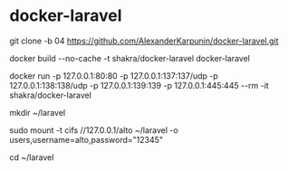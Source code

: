 # docker-laravel

git clone -b 04 https://github.com/AlexanderKarpunin/docker-laravel.git

docker build --no-cache -t shakra/docker-laravel docker-laravel

docker run -p 127.0.0.1:80:80 -p 127.0.0.1:137:137/udp -p 127.0.0.1:138:138/udp -p 127.0.0.1:139:139 -p 127.0.0.1:445:445 --rm -it shakra/docker-laravel

mkdir ~/laravel

sudo mount -t cifs //127.0.0.1/alto ~/laravel -o users,username=alto,password="12345"

cd ~/laravel

